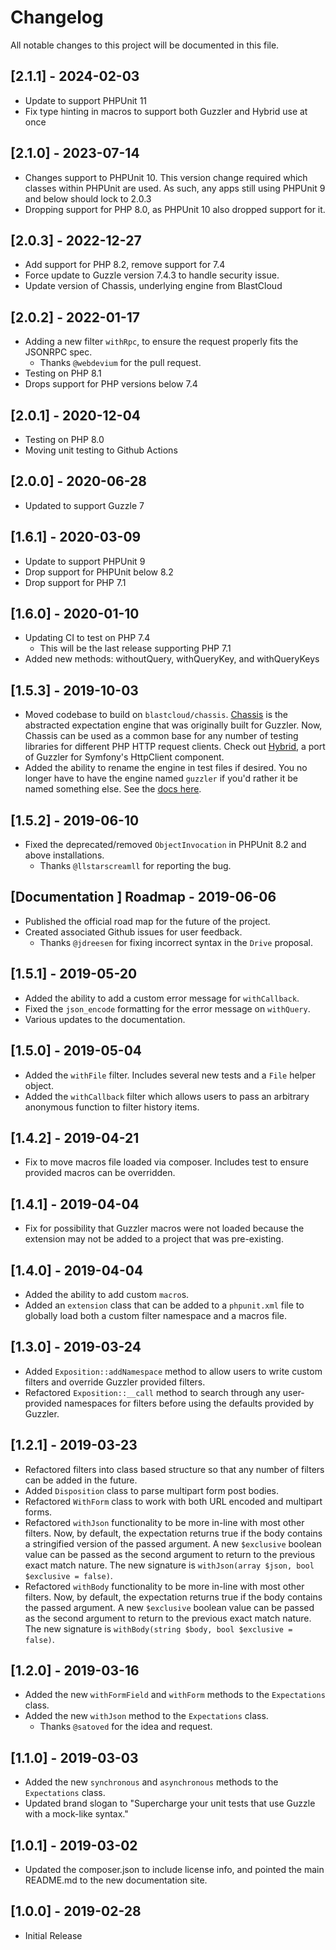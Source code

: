 # Changelog
All notable changes to this project will be documented in this file.

## [2.1.1] - 2024-02-03
- Update to support PHPUnit 11
- Fix type hinting in macros to support both Guzzler and Hybrid use at once

## [2.1.0] - 2023-07-14
- Changes support to PHPUnit 10. This version change required which classes within PHPUnit are used. As such, any apps still using PHPUnit 9 and below should lock to 2.0.3
- Dropping support for PHP 8.0, as PHPUnit 10 also dropped support for it.

## [2.0.3] - 2022-12-27
- Add support for PHP 8.2, remove support for 7.4
- Force update to Guzzle version 7.4.3 to handle security issue.
- Update version of Chassis, underlying engine from BlastCloud

## [2.0.2] - 2022-01-17
- Adding a new filter `withRpc`, to ensure the request properly fits the JSONRPC spec.
  - Thanks `@webdevium` for the pull request.
- Testing on PHP 8.1
- Drops support for PHP versions below 7.4

## [2.0.1] - 2020-12-04
- Testing on PHP 8.0
- Moving unit testing to Github Actions

## [2.0.0] - 2020-06-28
- Updated to support Guzzle 7

## [1.6.1] - 2020-03-09
- Update to support PHPUnit 9
- Drop support for PHPUnit below 8.2
- Drop support for PHP 7.1

## [1.6.0] - 2020-01-10
- Updating CI to test on PHP 7.4
  - This will be the last release supporting PHP 7.1
- Added new methods: withoutQuery, withQueryKey, and withQueryKeys

## [1.5.3] - 2019-10-03
- Moved codebase to build on `blastcloud/chassis`. [Chassis](https://github.com/blastcloud/guzzler) is the abstracted expectation engine that was originally built for Guzzler. Now, Chassis can be used as a common base for any number of testing libraries for different PHP HTTP request clients. Check out [Hybrid](https://hybrid.guzzler.dev), a port of Guzzler for Symfony's HttpClient component.
- Added the ability to rename the engine in test files if desired. You no longer have to have the engine named `guzzler` if you'd rather it be named something else. See the [docs here](https://guzzler.dev/getting-started/#custom-engine-name).

## [1.5.2] - 2019-06-10
- Fixed the deprecated/removed `ObjectInvocation` in PHPUnit 8.2 and above installations.
  - Thanks `@llstarscreamll` for reporting the bug.

## [Documentation ] Roadmap - 2019-06-06
- Published the official road map for the future of the project.
- Created associated Github issues for user feedback.
    - Thanks `@jdreesen` for fixing incorrect syntax in the `Drive` proposal.

## [1.5.1] - 2019-05-20
- Added the ability to add a custom error message for `withCallback`.
- Fixed the `json_encode` formatting for the error message on `withQuery`.
- Various updates to the documentation. 

## [1.5.0] - 2019-05-04
- Added the `withFile` filter. Includes several new tests and a `File` helper object.
- Added the `withCallback` filter which allows users to pass an arbitrary anonymous function to filter history items.

## [1.4.2] - 2019-04-21
- Fix to move macros file loaded via composer. Includes test to ensure provided macros can be overridden.

## [1.4.1] - 2019-04-04
- Fix for possibility that Guzzler macros were not loaded because the extension may not be added to a project that was pre-existing.

## [1.4.0] - 2019-04-04
- Added the ability to add custom `macro`s.
- Added an `extension` class that can be added to a `phpunit.xml` file to globally load both a custom filter namespace and a macros file.

## [1.3.0] - 2019-03-24
- Added `Exposition::addNamespace` method to allow users to write custom filters and override Guzzler provided filters.
- Refactored `Exposition::__call` method to search through any user-provided namespaces for filters before using the defaults provided by Guzzler.

## [1.2.1] - 2019-03-23
- Refactored filters into class based structure so that any number of filters can be added in the future.
- Added `Disposition` class to parse multipart form post bodies.
- Refactored `WithForm` class to work with both URL encoded and multipart forms.
- Refactored `withJson` functionality to be more in-line with most other filters. Now, by default, the expectation returns true if the body contains a stringified version of the passed argument. A new `$exclusive` boolean value can be passed as the second argument to return to the previous exact match nature. The new signature is `withJson(array $json, bool $exclusive = false)`.
- Refactored `withBody` functionality to be more in-line with most other filters. Now, by default, the expectation returns true if the body contains the passed argument. A new `$exclusive` boolean value can be passed as the second argument to return to the previous exact match nature. The new signature is `withBody(string $body, bool $exclusive = false)`.

## [1.2.0] - 2019-03-16
- Added the new `withFormField` and `withForm` methods to the `Expectations` class.
- Added the new `withJson` method to the `Expectations` class.
    - Thanks `@satoved` for the idea and request.

## [1.1.0] - 2019-03-03
- Added the new `synchronous` and `asynchronous` methods to the `Expectations` class.
- Updated brand slogan to "Supercharge your unit tests that use Guzzle with a mock-like syntax."

## [1.0.1] - 2019-03-02
- Updated the composer.json to include license info, and pointed the main README.md to the new documentation site.

## [1.0.0] - 2019-02-28
- Initial Release
